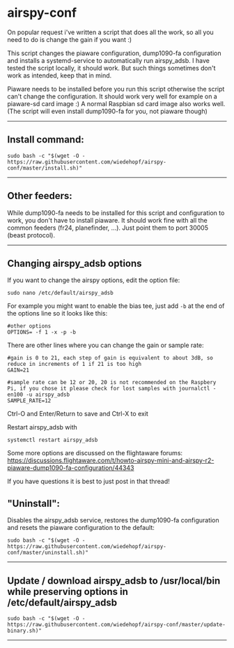 # airspy-conf

On popular request i've written a script that does all the work, so all you need to do is change the gain if you want :)

This script changes the piaware configuration, dump1090-fa configuration and installs a systemd-service to automatically run airspy_adsb.
I have tested the script locally, it should work. But such things sometimes don't work as intended, keep that in mind.

Piaware needs to be installed before you run this script otherwise the script can't change the configuration.
It should work very well for example on a piaware-sd card image :)
A normal Raspbian sd card image also works well. (The script will even install dump1090-fa for you, not piaware though)

---

## Install command:

```
sudo bash -c "$(wget -O - https://raw.githubusercontent.com/wiedehopf/airspy-conf/master/install.sh)"
```
---
## Other feeders:

While dump1090-fa needs to be installed for this script and configuration to work, you don't have to install piaware.
It should work fine with all the common feeders (fr24, planefinder, ...).
Just point them to port 30005 (beast protocol).

---
## Changing airspy_adsb options

If you want to change the airspy options, edit the option file:

```
sudo nano /etc/default/airspy_adsb
```

For example you might want to enable the bias tee, just add `-b` at the end of the options line so it looks like this:
```
#other options
OPTIONS= -f 1 -x -p -b
```
There are other lines where you can change the gain or sample rate:
```
#gain is 0 to 21, each step of gain is equivalent to about 3dB, so reduce in increments of 1 if 21 is too high
GAIN=21

#sample rate can be 12 or 20, 20 is not recommended on the Raspbery Pi, if you chose it please check for lost samples with journalctl -en100 -u airspy_adsb
SAMPLE_RATE=12
```

Ctrl-O and Enter/Return to save and Ctrl-X to exit

Restart airspy_adsb with
```
systemctl restart airspy_adsb
```

Some more options are discussed on the flightaware forums:
https://discussions.flightaware.com/t/howto-airspy-mini-and-airspy-r2-piaware-dump1090-fa-configuration/44343

If you have questions it is best to just post in that thread!

## "Uninstall":

Disables the airspy_adsb service, restores the dump1090-fa configuration and resets the piaware configuration to the default:
```
sudo bash -c "$(wget -O - https://raw.githubusercontent.com/wiedehopf/airspy-conf/master/uninstall.sh)"
```
---

## Update / download airspy_adsb to /usr/local/bin while preserving options in /etc/default/airspy_adsb

```
sudo bash -c "$(wget -O - https://raw.githubusercontent.com/wiedehopf/airspy-conf/master/update-binary.sh)"
```
----
